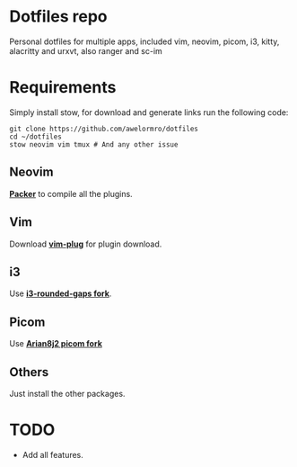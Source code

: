 # Dotfiles repo

Personal dotfiles for multiple apps, included vim, neovim, picom, i3, kitty, alacritty and urxvt, also ranger and sc-im

# Requirements

Simply install stow, for download and generate links run the following code:


    git clone https://github.com/awelormro/dotfiles
    cd ~/dotfiles
    stow neovim vim tmux # And any other issue


## Neovim

**[Packer](https://github.com/wbthomason/packer.nvim)** to compile all the plugins.

## Vim

Download **[vim-plug](https://github.com/junegunn/vim-plug)** for plugin download.

## i3

Use **[i3-rounded-gaps fork](https://github.com/FinnHering/i3)**.

## Picom

Use **[Arian8j2 picom fork](https://github.com/Arian8j2/picom)**

## Others

Just install the other packages.

# TODO

- Add all features.
